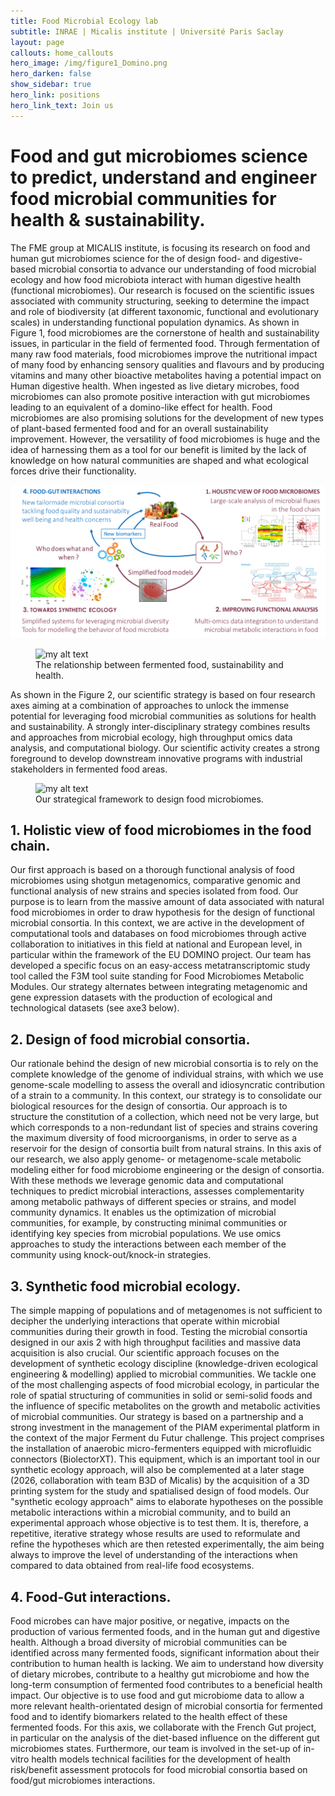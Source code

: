 ```yaml
---
title: Food Microbial Ecology lab 
subtitle: INRAE | Micalis institute | Université Paris Saclay
layout: page
callouts: home_callouts
hero_image: /img/figure1_Domino.png
hero_darken: false
show_sidebar: true
hero_link: positions
hero_link_text: Join us
---
```




# Food and gut microbiomes science to predict, understand and engineer food microbial communities for health & sustainability.

The FME group at MICALIS institute, is focusing its research on food and human gut microbiomes science for the of design food- and digestive-based microbial consortia to advance our understanding of food microbial ecology and how food microbiota interact with human digestive health (functional microbiomes). Our research is focused on the scientific issues associated with community structuring, seeking to determine the impact and role of biodiversity (at different taxonomic, functional and evolutionary scales) in understanding functional population dynamics.
As shown in Figure 1, food microbiomes are the cornerstone of health and sustainability issues, in particular in the field of fermented food. Through fermentation of many raw food materials, food microbiomes improve the nutritional impact of many food by enhancing sensory qualities and flavours and by producing vitamins and many other bioactive metabolites having a potential impact on Human digestive health.  When ingested as live dietary microbes, food microbiomes can also promote positive interaction with gut microbiomes leading to an equivalent of a domino-like effect for health. Food microbiomes are also promising solutions for the development of new types of plant-based fermented food and for an overall sustainability improvement. However, the versatility of food microbiomes is huge and the idea of harnessing them as a tool for our benefit is limited by the lack of knowledge on how natural communities are shaped and what ecological forces drive their functionality.

![](/img/Figure_Proet_FME_V1.png)

<figure>
  <img src="{{site.url}}/img/figure1_Domino.png" alt="my alt text"/>
  <figcaption>The relationship between fermented food, sustainability  and health.<figcaption>
</figure>


As shown in the Figure 2, our scientific strategy is based on four research axes aiming at a combination of approaches to unlock the immense potential for leveraging food microbial communities as solutions for health and sustainability.  A strongly inter-disciplinary strategy combines results and approaches from microbial ecology, high throughput omics data analysis, and computational biology. Our scientific activity creates a strong foreground to develop downstream innovative programs with industrial stakeholders in fermented food areas.

<figure>
  <img src="{{site.url}}/img/figure2_strategy.png" alt="my alt text"/>
  <figcaption>Our strategical framework to design food microbiomes.</figcaption>
</figure>

## 1. Holistic view of food microbiomes in the food chain.

Our first approach is based on a thorough functional analysis of food microbiomes using shotgun metagenomics, comparative genomic and functional analysis of new strains and species isolated from food. Our purpose is to learn from the massive amount of data associated with natural food microbiomes in order to draw hypothesis for the design of functional microbial consortia. In this context, we are active in the development of computational tools and databases on food microbiomes through active collaboration to initiatives in this field at national and European level, in particular within the framework of the EU DOMINO project. Our team has developed a specific focus on an easy-access metatranscriptomic study tool called the F3M tool suite standing for Food Microbiomes Metabolic Modules. Our strategy alternates between integrating metagenomic and gene expression datasets with the production of ecological and technological datasets (see axe3 below).

## 2. Design of food microbial consortia.

Our rationale behind the design of new microbial consortia is to rely on the complete knowledge of the genome of individual strains, with which we use genome-scale modelling to assess the overall and idiosyncratic contribution of a strain to a community. In this context, our strategy is to consolidate our biological resources for the design of consortia. Our approach is to structure the constitution of a collection, which need not be very large, but which corresponds to a non-redundant list of species and strains covering the maximum diversity of food microorganisms, in order to serve as a reservoir for the design of consortia built from natural strains. In this axis of our research, we also apply genome- or metagenome-scale metabolic modeling either for food microbiome engineering or the design of consortia. With these methods we leverage genomic data and computational techniques to predict microbial interactions, assesses complementarity among metabolic pathways of different species or strains, and model community dynamics. It enables us the optimization of microbial communities, for example, by constructing minimal communities or identifying key species from microbial populations. We use omics approaches to study the interactions between each member of the community using knock-out/knock-in strategies.

## 3. Synthetic food microbial ecology.

The simple mapping of populations and of metagenomes is not sufficient to decipher the underlying interactions that operate within microbial communities during their growth in food. Testing the microbial consortia designed in our axis 2 with high throughput facilities and massive data acquisition is also crucial. Our scientific approach focuses on the development of synthetic ecology discipline (knowledge-driven ecological engineering & modelling) applied to microbial communities.  We tackle one of the most challenging aspects of food microbial ecology, in particular the role of spatial structuring of communities in solid or semi-solid foods and the influence of specific metabolites on the growth and metabolic activities of microbial communities. Our strategy is based on a partnership and a strong investment in the management of the PIAM experimental platform in the context of the major Ferment du Futur challenge. This project comprises the installation of anaerobic micro-fermenters equipped with microfluidic connectors (BiolectorXT). This equipment, which is an important tool in our synthetic ecology approach, will also be complemented at a later stage (2026, collaboration with team B3D of Micalis) by the acquisition of a 3D printing system for the study and spatialised design of food models. Our "synthetic ecology approach" aims to elaborate hypotheses on the possible metabolic interactions within a microbial community, and to build an experimental approach whose objective is to test them. It is, therefore, a repetitive, iterative strategy whose results are used to reformulate and refine the hypotheses which are then retested experimentally, the aim being always to improve the level of understanding of the interactions when compared to data obtained from real-life food ecosystems.

## 4. Food-Gut interactions.

Food microbes can have major positive, or negative, impacts on the production of various fermented foods, and in the human gut and digestive health. Although a broad diversity of microbial communities can be identified across many fermented foods, significant information about their contribution to human health is lacking. We aim to understand how diversity of dietary microbes, contribute to a healthy gut microbiome and how the long-term consumption of fermented food contributes to a beneficial health impact. Our objective is to use food and gut microbiome data to allow a more relevant health-orientated design of microbial consortia for fermented food and to identify biomarkers related to the health effect of these fermented foods. For this axis, we collaborate with the French Gut project, in particular on the analysis of the diet-based influence on the different gut microbiomes states. Furthermore, our team is involved in the set-up of in-vitro health models technical  facilities for the development of health risk/benefit assessment protocols for food microbial consortia based on food/gut microbiomes interactions.
